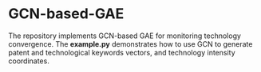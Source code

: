 # GCN-based-GAE

The repository implements GCN-based GAE for monitoring technology convergence. The **example.py** demonstrates how to use GCN to generate patent and technological keywords vectors, and technology intensity coordinates.
